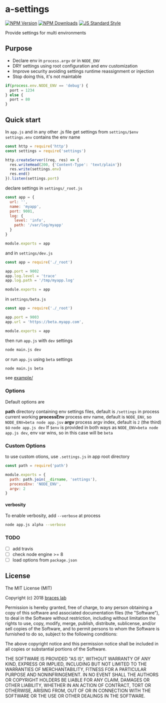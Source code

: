 # a-settings

[![NPM Version](http://img.shields.io/npm/v/a-settings.svg?style=flat)](https://www.npmjs.org/package/a-settings)
[![NPM Downloads](https://img.shields.io/npm/dm/a-settings.svg?style=flat)](https://www.npmjs.org/package/a-settings)
[![JS Standard Style](https://img.shields.io/badge/code%20style-standard-brightgreen.svg)](http://standardjs.com/)

Provide settings for multi environments

## Purpose

- Declare env in `process.argv` or in `NODE_ENV`
- DRY settings using root configuration and env customization
- Improve security avoiding settings runtime reassignment or injection
- Stop doing this, it's not maintable
````js
if(process.env.NODE_ENV == 'debug') {
  port = 1234
} else {
  port = 80
}
````

## Quick start

In `app.js` and in any other .js file get settings from `settings/$env`  
`settings.env` contains the env name
````js
const http = require('http')
const settings = require('settings')

http.createServer((req, res) => {
  res.writeHead(200, {'Content-Type': 'text/plain'})
  res.write(settings.env)
  res.end()
}).listen(settings.port)
````

declare settings in `settings/_root.js`
````js
const app = {
  url: '',
  name: 'myapp',
  port: 9001,
  log: {
    level: 'info',
    path: '/var/log/myapp'
  }
}

module.exports = app
````

and in `settings/dev.js`
````js
const app = require('./_root')

app.port = 9002
app.log.level = 'trace'
app.log.path = '/tmp/myapp.log'

module.exports = app
````

in `settings/beta.js`
````js
const app = require('./_root')

app.port = 9003
app.url = 'https://beta.myapp.com',

module.exports = app
````

then run `app.js` with `dev` settings
````bash
node main.js dev
````

or run `app.js` using `beta` settings
````bash
node main.js beta
````

see [example/](./example/)

### Options

Default options are

**path** directory containing env settings files, default is `/settings` in process current working
**processEnv** process env name, default is `NODE_ENV`, so `NODE_ENV=beta node app.jsv`
**argv** process argv index, default is `2` (the third) so `node app.js dev`
If `$env` is provided in both ways as `NODE_ENV=beta node app.js dev`, env var wins, so in this case will be `beta` 

### Custom Options
to use custom otions, use `.settings.js` in app root directory

````js
const path = require('path')

module.exports = {
  path: path.join(__dirname, 'settings'), 
  processEnv: 'NODE_ENV',
  argv: 2
}
````

#### verbosity
To enable verbosity, add `--verbose` at process
````bash
node app.js alpha --verbose
````

### TODO
- [ ] add travis
- [ ] check node engine >= 8
- [ ] load options from `package.json`

## License

The MIT License (MIT)

Copyright (c) 2018 [braces lab](https://braceslab.com)

Permission is hereby granted, free of charge, to any person obtaining a copy
of this software and associated documentation files (the "Software"), to deal
in the Software without restriction, including without limitation the rights
to use, copy, modify, merge, publish, distribute, sublicense, and/or sell
copies of the Software, and to permit persons to whom the Software is
furnished to do so, subject to the following conditions:

The above copyright notice and this permission notice shall be included in all
copies or substantial portions of the Software.

THE SOFTWARE IS PROVIDED "AS IS", WITHOUT WARRANTY OF ANY KIND, EXPRESS OR
IMPLIED, INCLUDING BUT NOT LIMITED TO THE WARRANTIES OF MERCHANTABILITY,
FITNESS FOR A PARTICULAR PURPOSE AND NONINFRINGEMENT. IN NO EVENT SHALL THE
AUTHORS OR COPYRIGHT HOLDERS BE LIABLE FOR ANY CLAIM, DAMAGES OR OTHER
LIABILITY, WHETHER IN AN ACTION OF CONTRACT, TORT OR OTHERWISE, ARISING FROM,
OUT OF OR IN CONNECTION WITH THE SOFTWARE OR THE USE OR OTHER DEALINGS IN THE
SOFTWARE.
